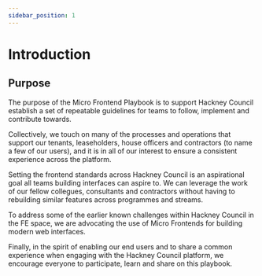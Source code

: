 ```yaml
---
sidebar_position: 1
---
```

# Introduction

## Purpose

The purpose of the Micro Frontend Playbook is to support Hackney Council establish a set of repeatable guidelines for teams to follow, implement and contribute towards.

Collectively, we touch on many of the processes and operations that support our tenants, leaseholders, house officers and contractors (to name a few of our users), and it is in all of our interest to ensure a consistent experience across the platform.

Setting the frontend standards across Hackney Council is an aspirational goal all teams building interfaces can aspire to. We can leverage the work of our fellow collegues, consultants and contractors without having to rebuilding similar features across programmes and streams.

To address some of the earlier known challenges within Hackney Council in the FE space, we are advocating the use of Micro Frontends for building modern web interfaces.

Finally, in the spirit of enabling our end users and to share a common experience when engaging with the Hackney Council platform, we encourage everyone to participate, learn and share on this playbook.
